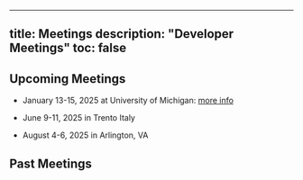 
---
title: Meetings
description: "Developer Meetings"
toc: false
---
## Upcoming Meetings

- January 13-15, 2025 at University of Michigan: [more info](michigan.md)

- June 9-11, 2025 in Trento Italy

- August 4-6, 2025 in Arlington, VA

## Past Meetings

